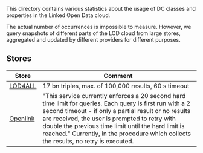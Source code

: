 This directory contains various statistics about the usage of DC classes and
properties in the Linked Open Data cloud.

The actual number of occurrences is impossible to measure. However, we query
snapshots of different parts of the LOD cloud from large stores, aggregated and
updated by different providers for different purposes.

## Stores

Store | Comment
----- | -------
[LOD4ALL](https://lod4all.net/) | 17 bn triples, max. of 100,000 results, 60 s timeout
[Openlink]() | "This service currently enforces a 20 second hard time limit for queries. Each query is first run with a 2 second timeout - if only a partial result or no results are received, the user is prompted to retry with double the previous time limit until the hard limit is reached." Currently, in the procedure which collects the results, no retry is executed.
